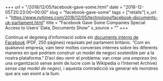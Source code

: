 +++
url = "/2018/12/05/facebook-gave-some.html"
date = "2018-12-05T20:23:00+00:00"
slug = "facebook-gave-some"
tags = ["retalls"]
x_url = "https://www.nytimes.com/2018/12/05/technology/facebook-documents-uk-parliament.html"
title = "Facebook Gave Some Companies Special Access to Users’ Data, Documents Show"
x_source = ""
+++


Continua el degoteig d’informació sobre els [documents interns de Facebook](https://www.parliament.uk/documents/commons-committees/culture-media-and-sport/Note-by-Chair-and-selected-documents-ordered-from-Six4Three.pdf) (PDF, 250 pàgines) requisats pel parlament britànic. ”Com en qualsevol empresa, vam tenir moltes converses internes sobre les diferents maneres en què podríem construir un model de negoci sostenible per a la nostra plataforma.” D’ací deu venir el problema: van crear una *empresa* (no una organització sense ànim de lucre com la Wikipedia o l’Internet Archive) *sense cap model de negoci*, i aquesta contradicció va generar els monstres que ara van eixint a la llum.

